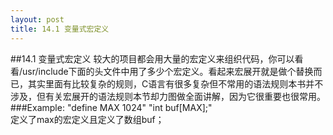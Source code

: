 ```yaml
---
layout: post
title: 14.1 变量式宏定义
---
```

##14.1 变量式宏定义
较大的项目都会用大量的宏定义来组织代码，你可以看看/usr/include下面的头文件中用了多少个宏定义。看起来宏展开就是做个替换而已，其实里面有比较复杂的规则，C语言有很多复杂但不常用的语法规则本书并不涉及，但有关宏展开的语法规则本节却力图做全面讲解，因为它很重要也很常用。
###Example:
"define MAX 1024"
"int buf[MAX];"<br>
定义了max的宏定义且定义了数组buf；


